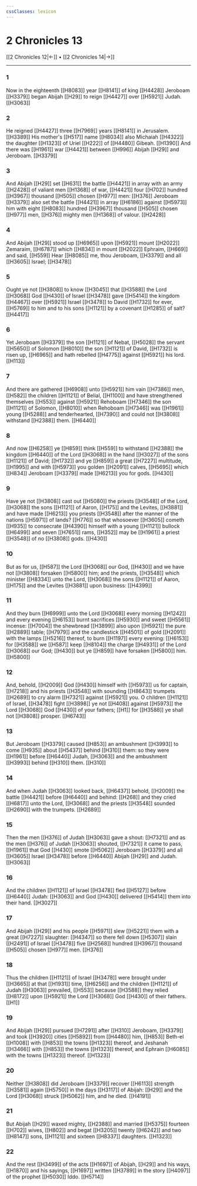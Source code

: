 ```yaml
---
cssClasses: lexicon
---
```

# 2 Chronicles 13

[[2 Chronicles 12|←]] • [[2 Chronicles 14|→]]

---

### 1
Now in the eighteenth [[H8083]] year [[H8141]] of king [[H4428]] Jeroboam [[H3379]] began Abijah [[H29]] to reign [[H4427]] over [[H5921]] Judah. [[H3063]]

### 2
He reigned [[H4427]] three [[H7969]] years [[H8141]] in Jerusalem. [[H3389]] His mother's [[H517]] name [[H8034]] also Michaiah [[H4322]] the daughter [[H1323]] of Uriel [[H222]] of [[H4480]] Gibeah. [[H1390]] And there was [[H1961]] war [[H4421]] between [[H996]] Abijah [[H29]] and Jeroboam. [[H3379]]

### 3
And Abijah [[H29]] set [[H631]] the battle [[H4421]] in array with an army [[H2428]] of valiant men [[H1368]] of war, [[H4421]] four [[H702]] hundred [[H3967]] thousand [[H505]] chosen [[H977]] men: [[H376]] Jeroboam [[H3379]] also set the battle [[H4421]] in array [[H6186]] against [[H5973]] him with eight [[H8083]] hundred [[H3967]] thousand [[H505]] chosen [[H977]] men, [[H376]] mighty men [[H1368]] of valour. [[H2428]]

### 4
And Abijah [[H29]] stood up [[H6965]] upon [[H5921]] mount [[H2022]] Zemaraim, [[H6787]] which [[H834]] in mount [[H2022]] Ephraim, [[H669]] and said, [[H559]] Hear [[H8085]] me, thou Jeroboam, [[H3379]] and all [[H3605]] Israel; [[H3478]]

### 5
Ought ye not [[H3808]] to know [[H3045]] that [[H3588]] the Lord [[H3068]] God [[H430]] of Israel [[H3478]] gave [[H5414]] the kingdom [[H4467]] over [[H5921]] Israel [[H3478]] to David [[H1732]] for ever, [[H5769]] to him and to his sons [[H1121]] by a covenant [[H1285]] of salt? [[H4417]]

### 6
Yet Jeroboam [[H3379]] the son [[H1121]] of Nebat, [[H5028]] the servant [[H5650]] of Solomon [[H8010]] the son [[H1121]] of David, [[H1732]] is risen up, [[H6965]] and hath rebelled [[H4775]] against [[H5921]] his lord. [[H113]]

### 7
And there are gathered [[H6908]] unto [[H5921]] him vain [[H7386]] men, [[H582]] the children [[H1121]] of Belial, [[H1100]] and have strengthened themselves [[H553]] against [[H5921]] Rehoboam [[H7346]] the son [[H1121]] of Solomon, [[H8010]] when Rehoboam [[H7346]] was [[H1961]] young [[H5288]] and tenderhearted, [[H7390]] and could not [[H3808]] withstand [[H2388]] them. [[H6440]]

### 8
And now [[H6258]] ye [[H859]] think [[H559]] to withstand [[H2388]] the kingdom [[H6440]] of the Lord [[H3068]] in the hand [[H3027]] of the sons [[H1121]] of David; [[H1732]] and ye [[H859]] a great [[H7227]] multitude, [[H1995]] and with [[H5973]] you golden [[H2091]] calves, [[H5695]] which [[H834]] Jeroboam [[H3379]] made [[H6213]] you for gods. [[H430]]

### 9
Have ye not [[H3808]] cast out [[H5080]] the priests [[H3548]] of the Lord, [[H3068]] the sons [[H1121]] of Aaron, [[H175]] and the Levites, [[H3881]] and have made [[H6213]] you priests [[H3548]] after the manner of the nations [[H5971]] of lands? [[H776]] so that whosoever [[H3605]] cometh [[H935]] to consecrate [[H4390]] himself with a young [[H1121]] bullock [[H6499]] and seven [[H7651]] rams, [[H352]] may be [[H1961]] a priest [[H3548]] of no [[H3808]] gods. [[H430]]

### 10
But as for us, [[H587]] the Lord [[H3068]] our God, [[H430]] and we have not [[H3808]] forsaken [[H5800]] him; and the priests, [[H3548]] which minister [[H8334]] unto the Lord, [[H3068]] the sons [[H1121]] of Aaron, [[H175]] and the Levites [[H3881]] upon business: [[H4399]]

### 11
And they burn [[H6999]] unto the Lord [[H3068]] every morning [[H1242]] and every evening [[H6153]] burnt sacrifices [[H5930]] and sweet [[H5561]] incense: [[H7004]] the shewbread [[H3899]] also upon [[H5921]] the pure [[H2889]] table; [[H7979]] and the candlestick [[H4501]] of gold [[H2091]] with the lamps [[H5216]] thereof, to burn [[H1197]] every evening: [[H6153]] for [[H3588]] we [[H587]] keep [[H8104]] the charge [[H4931]] of the Lord [[H3068]] our God; [[H430]] but ye [[H859]] have forsaken [[H5800]] him. [[H5800]]

### 12
And, behold, [[H2009]] God [[H430]] himself with [[H5973]] us for captain, [[H7218]] and his priests [[H3548]] with sounding [[H8643]] trumpets [[H2689]] to cry alarm [[H7321]] against [[H5921]] you. O children [[H1121]] of Israel, [[H3478]] fight [[H3898]] ye not [[H408]] against [[H5973]] the Lord [[H3068]] God [[H430]] of your fathers; [[H1]] for [[H3588]] ye shall not [[H3808]] prosper. [[H6743]]

### 13
But Jeroboam [[H3379]]  caused [[H853]] an ambushment [[H3993]] to come [[H935]] about [[H5437]] behind [[H310]] them: so they were [[H1961]] before [[H6440]] Judah, [[H3063]] and the ambushment [[H3993]] behind [[H310]] them. [[H310]]

### 14
And when Judah [[H3063]] looked back, [[H6437]] behold, [[H2009]] the battle [[H4421]] before [[H6440]] and behind: [[H268]] and they cried [[H6817]] unto the Lord, [[H3068]] and the priests [[H3548]] sounded [[H2690]] with the trumpets. [[H2689]]

### 15
Then the men [[H376]] of Judah [[H3063]] gave a shout: [[H7321]] and as the men [[H376]] of Judah [[H3063]] shouted, [[H7321]] it came to pass, [[H1961]] that God [[H430]] smote [[H5062]] Jeroboam [[H3379]] and all [[H3605]] Israel [[H3478]] before [[H6440]] Abijah [[H29]] and Judah. [[H3063]]

### 16
And the children [[H1121]] of Israel [[H3478]] fled [[H5127]] before [[H6440]] Judah: [[H3063]] and God [[H430]] delivered [[H5414]] them into their hand. [[H3027]]

### 17
And Abijah [[H29]] and his people [[H5971]] slew [[H5221]] them with a great [[H7227]] slaughter: [[H4347]] so there fell down [[H5307]] slain [[H2491]] of Israel [[H3478]] five [[H2568]] hundred [[H3967]] thousand [[H505]] chosen [[H977]] men. [[H376]]

### 18
Thus the children [[H1121]] of Israel [[H3478]] were brought under [[H3665]] at that [[H1931]] time, [[H6256]] and the children [[H1121]] of Judah [[H3063]] prevailed, [[H553]] because [[H3588]] they relied [[H8172]] upon [[H5921]] the Lord [[H3068]] God [[H430]] of their fathers. [[H1]]

### 19
And Abijah [[H29]] pursued [[H7291]] after [[H310]] Jeroboam, [[H3379]] and took [[H3920]] cities [[H5892]] from [[H4480]]  him, [[H853]] Beth-el [[H1008]] with [[H853]] the towns [[H1323]] thereof, and Jeshanah [[H3466]] with [[H853]] the towns [[H1323]] thereof, and Ephrain [[H6085]] with the towns [[H1323]] thereof. [[H1323]]

### 20
Neither [[H3808]] did Jeroboam [[H3379]] recover [[H6113]] strength [[H3581]] again [[H5750]] in the days [[H3117]] of Abijah: [[H29]] and the Lord [[H3068]] struck [[H5062]] him, and he died. [[H4191]]

### 21
But Abijah [[H29]] waxed mighty, [[H2388]] and married [[H5375]] fourteen [[H702]] wives, [[H802]] and begat [[H3205]] twenty [[H6242]] and two [[H8147]] sons, [[H1121]] and sixteen [[H8337]] daughters. [[H1323]]

### 22
And the rest [[H3499]] of the acts [[H1697]] of Abijah, [[H29]] and his ways, [[H1870]] and his sayings, [[H1697]] written [[H3789]] in the story [[H4097]] of the prophet [[H5030]] Iddo. [[H5714]]